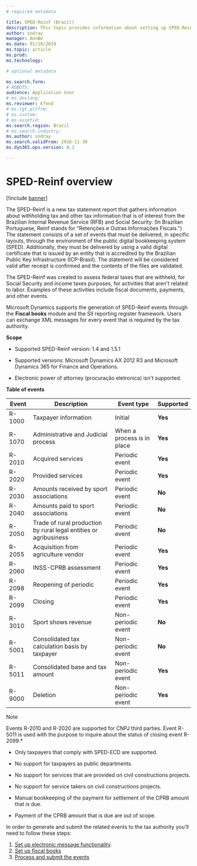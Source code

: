 ```yaml
---
# required metadata

title: SPED-Reinf (Brazil)
description: This topic provides information about setting up SPED-Reinf events using Fiscal books and the electronic message framework in Microsoft Dynamics 365 Finance for Brazil.
author: sndray
manager: AnnBe
ms.date: 01/19/2019
ms.topic: article
ms.prod: 
ms.technology: 

# optional metadata

ms.search.form: 
# ROBOTS: 
audience: Application User
# ms.devlang: 
ms.reviewer: kfend
# ms.tgt_pltfrm: 
# ms.custom: 
# ms.assetid: 
ms.search.region: Brazil
# ms.search.industry: 
ms.author: sndray
ms.search.validFrom: 2016-11-30
ms.dyn365.ops.version: 8.1

---
```


# SPED-Reinf overview 

[!include [banner](../includes/banner.md)]


The SPED-Reinf is a new tax statement report that gathers information about withholding tax and other tax information that is of interest from the Brazilian Internal Revenue Service (RFB) and Social Security. (In Brazilian Portuguese, Reinf stands for "Retenções e Outras Informações Fiscais.") The statement consists of a set of events that must be delivered, in specific layouts, through
the environment of the public digital bookkeeping system (SPED). Additionally, they must be delivered by using a valid digital certificate that is issued by an entity that is accredited by the Brazilian Public Key Infrastructure (ICP-Brasil). The statement will be considered valid after receipt is confirmed and the contents of the files are validated.

The SPED-Reinf was created to assess federal taxes that are withheld, for Social Security and income taxes purposes, for activities that aren't related to labor. Examples of these activities include fiscal documents, payments, and other events.

Microsoft Dynamics supports the generation of SPED-Reinf events through the **Fiscal books** module and the SII reporting register framework. Users can exchange XML messages for every event that is required by the tax authority.

**Scope**

-   Supported SPED-Reinf version: 1.4 and 1.5.1

-   Supported versions: Microsoft Dynamics AX 2012 R3 and Microsoft Dynamics 365
    for Finance and Operations.

-   Electronic power of attorney (procuração eletronica) isn't supported.

**Table of events**

| Event | Description | Event type | Supported |
|-|-|-|-|
| R-1000     | Taxpayer information | Initial | **Yes** |
| R-1070     | Administrative and Judicial process | When a process is in place | **Yes** |
| R-2010     | Acquired services | Periodic event | **Yes** |
| R-2020     | Provided services | Periodic event | **Yes** |
| R-2030     | Amounts received by sport associations | Periodic event | **No** |
| R-2040     | Amounts paid to sport associations | Periodic event | **No** |
| R-2050     | Trade of rural production by rural legal entities or agribusiness | Periodic event | **No** |
| R-2055     | Acquisition from agriculture vendor | Periodic event | **Yes** |
| R-2060     | INSS-CPRB assessment | Periodic event | **Yes** |
| R-2098     | Reopening of periodic | Periodic event | **Yes** |
| R-2099     | Closing | Periodic event | **Yes** |
| R-3010     | Sport shows revenue | Non-periodic event | **No** |
| R-5001     | Consolidated tax calculation basis by taxpayer | Non-periodic event | **No** |
| R-5011     | Consolidated base and tax amount | Non-periodic event | **Yes** |
| R-9000     | Deletion | Non-periodic event | **Yes** |

> [!NOTE]
> Events R-2010 and R-2020 are supported for CNPJ third parties. Event R-5011 is used with the purpose to inquire about the status of closing event R-2099.*


-   Only taxpayers that comply with SPED-ECD are supported.

-   No support for taxpayers as public departments.

-   No support for services that are provided on civil constructions projects.

-   No support for service takers on civil constructions projects.

-   Manual bookkeeping of the payment for settlement of the CPRB amount that is due.

-   Payment of the CPRB amount that is due are out of scope.

In order to generate and submit the related events to the tax authority you'll need to follow these steps:

1. [Set up electronic message functionality](latam-bra-sped-reinf-electronic-messages.md). 
2. [Set up fiscal books](latam-bra-sped-reinf-setup-fiscal-books.md)
3. [Process and submit the events](latam-bra-sped-reinf-process.md)




